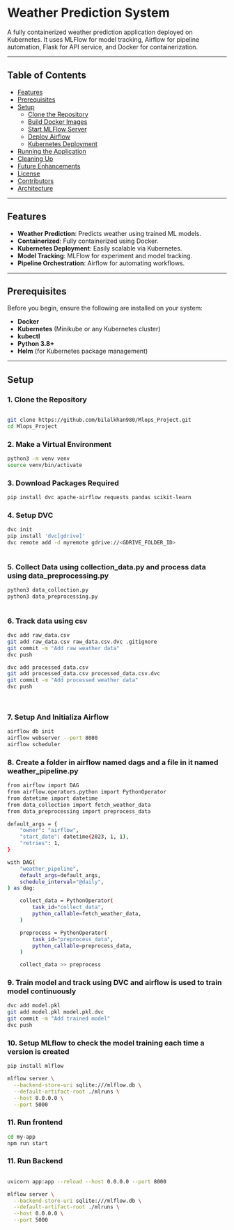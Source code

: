 # **Weather Prediction System**

A fully containerized weather prediction application deployed on Kubernetes. It uses MLFlow for model tracking, Airflow for pipeline automation, Flask for API service, and Docker for containerization.

---

## **Table of Contents**

- [Features](#features)
- [Prerequisites](#prerequisites)
- [Setup](#setup)
  - [Clone the Repository](#1-clone-the-repository)
  - [Build Docker Images](#2-build-docker-images)
  - [Start MLFlow Server](#3-start-mlflow-server)
  - [Deploy Airflow](#4-deploy-airflow)
  - [Kubernetes Deployment](#5-kubernetes-deployment)
- [Running the Application](#running-the-application)
- [Cleaning Up](#cleaning-up)
- [Future Enhancements](#future-enhancements)
- [License](#license)
- [Contributors](#contributors)
- [Architecture](#architecture)

---

## **Features**
- **Weather Prediction**: Predicts weather using trained ML models.
- **Containerized**: Fully containerized using Docker.
- **Kubernetes Deployment**: Easily scalable via Kubernetes.
- **Model Tracking**: MLFlow for experiment and model tracking.
- **Pipeline Orchestration**: Airflow for automating workflows.

---

## **Prerequisites**

Before you begin, ensure the following are installed on your system:
- **Docker**
- **Kubernetes** (Minikube or any Kubernetes cluster)
- **kubectl**
- **Python 3.8+**
- **Helm** (for Kubernetes package management)

---

## **Setup**

### 1. **Clone the Repository**
```bash

git clone https://github.com/bilalkhan980/Mlops_Project.git
cd Mlops_Project 
```

### 2. **Make a Virtual Environment**


```bash
python3 -m venv venv
source venv/bin/activate
```

### 3. **Download Packages Required**


```bash
pip install dvc apache-airflow requests pandas scikit-learn
```

### 4. **Setup DVC**

```bash
dvc init
pip install 'dvc[gdrive]'
dvc remote add -d myremote gdrive://<GDRIVE_FOLDER_ID>
  
```

### 5. **Collect Data using collection_data.py and process data using data_preprocessing.py**


```bash
python3 data_collection.py
python3 data_preprocessing.py
  
```

### 6. **Track data using csv**


```bash
dvc add raw_data.csv
git add raw_data.csv raw_data.csv.dvc .gitignore
git commit -m "Add raw weather data"
dvc push

dvc add processed_data.csv
git add processed_data.csv processed_data.csv.dvc
git commit -m "Add processed weather data"
dvc push

  
```

### 7. **Setup And Initializa Airflow**


```bash
airflow db init
airflow webserver --port 8080
airflow scheduler
```

### 8. **Create a folder in airflow named dags and a file in it named weather_pipeline.py**


```bash
from airflow import DAG
from airflow.operators.python import PythonOperator
from datetime import datetime
from data_collection import fetch_weather_data
from data_preprocessing import preprocess_data

default_args = {
    "owner": "airflow",
    "start_date": datetime(2023, 1, 1),
    "retries": 1,
}

with DAG(
    "weather_pipeline",
    default_args=default_args,
    schedule_interval="@daily",
) as dag:

    collect_data = PythonOperator(
        task_id="collect_data",
        python_callable=fetch_weather_data,
    )

    preprocess = PythonOperator(
        task_id="preprocess_data",
        python_callable=preprocess_data,
    )

    collect_data >> preprocess

```



### 9. **Train model and track using DVC and airflow is used to train model continuously**


```bash
dvc add model.pkl
git add model.pkl model.pkl.dvc
git commit -m "Add trained model"
dvc push
```

### 10. **Setup MLflow to check the model training each time a version is created**


```bash
pip install mlflow
```
```bash
mlflow server \
  --backend-store-uri sqlite:///mlflow.db \
  --default-artifact-root ./mlruns \
  --host 0.0.0.0 \
  --port 5000
```

### 11. **Run frontend**


```bash
cd my-app
npm run start
```


### 11. **Run Backend**


```bash

uvicorn app:app --reload --host 0.0.0.0 --port 8000
```
```bash
mlflow server \
  --backend-store-uri sqlite:///mlflow.db \
  --default-artifact-root ./mlruns \
  --host 0.0.0.0 \
  --port 5000
```


